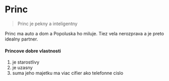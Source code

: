 # Princ

> Princ je pekny a inteligentny
> 

Princ ma auto a dom a Popoluska ho miluje. 
Tiez vela nerozprava a je preto idealny partner. 

#### Princove dobre vlastnosti

1. je starostlivy
2. je uzasny
3. suma jeho majetku ma viac cifier ako telefonne cislo